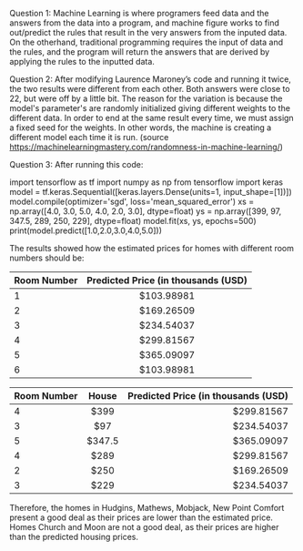Question 1: Machine Learning is where programers feed data and the answers from the data into a program, and machine figure works to find out/predict the rules that result in the very answers from the inputed data.
On the otherhand, traditional programming requires the input of data and the rules, and the program will return the answers that are derived by applying the rules to the inputted data.

Question 2: After modifying Laurence Maroney’s code and running it twice, the two results were different from each other. Both answers were close to 22, but were off by a little bit. The reason for the variation is because the model's parameter's are randomly initialized giving different weights to the different data. In order to end at the same result every time, we must assign a fixed seed for the weights. In other words, the machine is creating a different model each time it is run. (source https://machinelearningmastery.com/randomness-in-machine-learning/)

Question 3: After running this code:

import tensorflow as tf
import numpy as np
from tensorflow import keras
model = tf.keras.Sequential([keras.layers.Dense(units=1, input_shape=[1])])
model.compile(optimizer='sgd', loss='mean_squared_error')
xs = np.array([4.0, 3.0, 5.0, 4.0, 2.0, 3.0], dtype=float)
ys = np.array([399, 97, 347.5, 289, 250, 229], dtype=float)
model.fit(xs, ys, epochs=500)
print(model.predict([1.0,2.0,3.0,4.0,5.0]))

The results showed how the estimated prices for homes with different room numbers should be: 

| Room Number        | Predicted Price (in thousands (USD)   | 
| ------------- |:-------------:|
| 1     | $103.98981 |
| 2     | $169.26509 |
| 3     | $234.54037 |
| 4     | $299.81567 |
| 5     | $365.09097 |
| 6     | $103.98981 |



| Room Number        | House        | Predicted Price (in thousands (USD)   | 
| ------------- |:-------------:|-----:|
| 4     | $399 | $299.81567 |
| 3     | $97 | $234.54037 |
| 5     | $347.5 | $365.09097 |
| 4     | $289 | $299.81567 |
| 2     | $250 | $169.26509 |
| 3     | $229 | $234.54037 |


Therefore, the homes in Hudgins, Mathews, Mobjack, New Point Comfort present a good deal as their prices are lower than the estimated price.
Homes Church and Moon are not a good deal, as their prices are higher than the predicted housing prices. 





